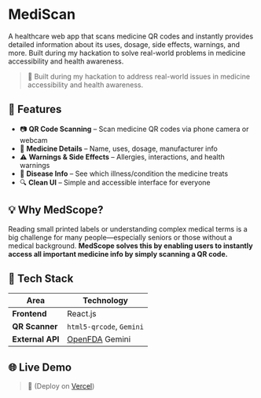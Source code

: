 # MediScan
A healthcare web app that scans medicine QR codes and instantly provides detailed information about its uses, dosage, side effects, warnings, and more. Built during my hackation to solve real-world problems in medicine accessibility and health awareness.

> 🔨 Built during my hackation to address real-world issues in medicine accessibility and health awareness.



## 🌟 Features

- 📷 **QR Code Scanning** – Scan medicine QR codes via phone camera or webcam
- 💊 **Medicine Details** – Name, uses, dosage, manufacturer info
- ⚠️ **Warnings & Side Effects** – Allergies, interactions, and health warnings
- 🦠 **Disease Info** – See which illness/condition the medicine treats
- 🔍 **Clean UI** – Simple and accessible interface for everyone



## 💡 Why MedScope?

Reading small printed labels or understanding complex medical terms is a big challenge for many people—especially seniors or those without a medical background. **MedScope solves this by enabling users to instantly access all important medicine info by simply scanning a QR code.**



## 🚀 Tech Stack

| Area | Technology |
|------|------------|
| **Frontend** | React.js |
| **QR Scanner** | `html5-qrcode`, `Gemini` |
| **External API** | [OpenFDA](https://aistudio.google.com/apikey) Gemini |



## 🌐 Live Demo

> 🔗 (Deploy on [Vercel](https://mediscan-flame.vercel.app/))


